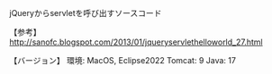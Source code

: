 jQueryからservletを呼び出すソースコード

【参考】
http://sanofc.blogspot.com/2013/01/jqueryservlethelloworld_27.html

【バージョン】
環境: MacOS, Eclipse2022
Tomcat: 9
Java: 17


